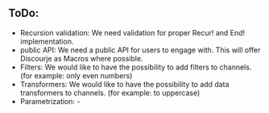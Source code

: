 <b>ToDo: </b>
-
- Recursion validation: We need validation for proper Recur! and End! implementation.
- public API: We need a public API for users to engage with. This will offer Discourje as Macros where possible.
- Filters: We would like to have the possibility to add filters to channels. (for example:  only even numbers)
- Transformers: We would like to have the possibility to add data transformers to channels. (for example: to uppercase)
- Parametrization: -
